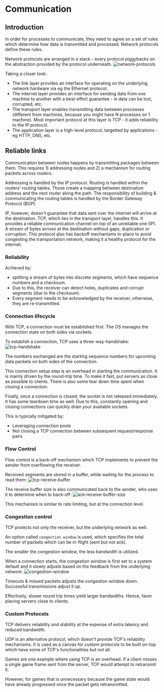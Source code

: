 # Communication

## Introduction
In order for processes to communicate, they need to agree on a set of rules which determine how data is transmitted and processed. Network protocols define these rules.

Network protocols are arranged in a stack - every protocol piggybacks on the abstraction provided by the protocol underneath.
![network-protocols](images/network-protocols.png)

Taking a closer look:
 * The link layer provides an interface for operating on the underlying network hardware via eg the Ethernet protocol.
 * The internet layer provides an interface for sending data from one machine to another with a best-effort guarantee - ie data can be lost, corrupted, etc.
 * The transport layer enables transmitting data between processes (different from machines, because you might have N processes on 1 machine). Most important protocol at this layer is TCP - it adds reliability to the IP protocol.
 * The application layer is a high-level protocol, targetted by applications - eg HTTP, DNS, etc.

## Reliable links
Communication between nodes happens by transmitting packages between them. This requires 1) addressing nodes and 2) a mechanism for routing packets across routers.

Addressing is handled by the IP protocol. Routing is handled within the routers' routing tables. Those create a mapping between destination address and the next router along the path.
The responsibility of building & communicating the routing tables is handled by the Border Gateway Protocol (BGP).

IP, however, doesn't guarantee that data sent over the internet will arrive at the destination. TCP, which lies in the transport layer, handles this.
It provides a reliable communication channel on top of an unreliable one (IP). A stream of bytes arrives at the destination without gaps, duplication or corruption.
This protocol also has backoff mechanisms in-place to avoid congesting the transportation network, making it a healthy protocol for the internet.

### Reliability
Achieved by:
 * splitting a stream of bytes into discrete segments, which have sequence numbers and a checksum.
 * Due to this, the receiver can detect holes, duplicates and corrupt segments (due to the checksum).
 * Every segment needs to be acknowledged by the receiver, otherwise, they are re-transmitted.

### Connection lifecycle
With TCP, a connection must be established first. The OS manages the connection state on both sides via sockets.

To establish a connection, TCP uses a three-way-handshake:
![tcp-handshake](images/tcp-handshake.png)

The numbers exchanged are the starting sequence numbers for upcoming data packets on both sides of the connection.

This connection setup step is an overhead in starting the communication. It is mainly driven by the round-trip time. To make it fast, put servers as close as possible to clients.
There is also some tear down time spent when closing a connection.

Finally, once a connection is closed, the socket is not released immediately. It has some teardown time as well.
Due to this, constantly opening and closing connections can quickly drain your available sockets.

This is typically mitigated by:
 * Leveraging connection pools
 * Not closing a TCP connection between subsequent request/response pairs

### Flow Control
Flow control is a back-off mechanism which TCP implements to prevent the sender from overflowing the receiver.

Received segments are stored in a buffer, while waiting for the process to read them:
![tcp-receive-buffer](images/tcp-receive-buffer.png)

The receive buffer size is also communicated back to the sender, who uses it to determine when to back-off:
![ack-receive-buffer-size](images/ack-receive-buffer-size.png)

This mechanism is similar to rate limiting, but at the connection level.

### Congestion control
TCP protects not only the receiver, but the underlying network as well.

An option called `congestion window` is used, which specifies the total number of packets which can be in-flight (sent but not ack).

The smaller the congestion window, the less bandwidth is utilized.

When a connection starts, the congestion window is first set to a system default and it slowly adjusts based on the feedback from the underlying network:
![congestion-window](images/congestion-window.png)

Timeouts & missed packets adjusts the congestion window down. Successful transmissions adjust it up.

Effectively, slower round trip times yield larger bandwidths. Hence, favor placing servers close to clients.

### Custom Protocols
TCP delivers reliability and stability at the expense of extra latency and reduced bandwidth.

UDP is an alternative protocol, which doesn't provide TCP's reliability mechanisms. It is used as a canvas for custom protocols to be built on-top which have some of TCP's functionalities but not all.

Games are one example where using TCP is an overhead. 
If a client misses a single game frame sent from the server, TCP would attempt to retransmit it. 

However, for games that is unnecessary because the game state would have already progressed once the packet gets retransmitted.
